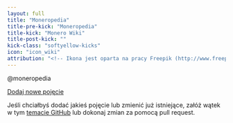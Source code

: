 ```yaml
---
layout: full
title: "Moneropedia"
title-pre-kick: "Moneropedia"
title-kick: "Monero Wiki"
title-post-kick: ""
kick-class: "softyellow-kicks"
icon: "icon_wiki"
attribution: "<!-- Ikona jest oparta na pracy Freepik (http://www.freepik.com) i jest licencjonowana przez Creative Commons BY 3.0 -->"
---
```



<div class="row">

@moneropedia

</div>

<p><a href="https://github.com/monero-project/monero-site/new/master/knowledge-base/moneropedia" class="btn-link btn-auto btn-primary">Dodaj nowe pojęcie</a></p>

Jeśli chciałbyś dodać jakieś pojęcie lub zmienić już istniejące, załóż wątek w tym [temacie GitHub](https://github.com/monero-project/monero-site/issues) lub dokonaj zmian za pomocą pull request.
